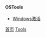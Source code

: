 #### OSTools

* [Windows激活](201905001.md)


[首页](../../README.md)  [Tools](../../introduction/tools.md)
